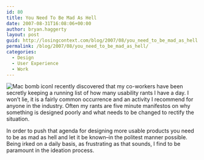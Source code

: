 ```yaml
---
id: 80
title: You Need To Be Mad As Hell
date: 2007-08-31T16:08:06+00:00
author: bryan.haggerty
layout: post
guid: http://losingcontext.com/blog/2007/08/you_need_to_be_mad_as_hell.php
permalink: /blog/2007/08/you_need_to_be_mad_as_hell/
categories:
  - Design
  - User Experience
  - Work
---
```

 <img src='http://bryanhaggerty.com/blog/wp-content/uploads/2007/08/mac-bomb.gif' alt='Mac bomb icon' class="icon-left" />I recently discovered that my co-workers have been secretly keeping a running list of how many usability rants I have a day. I won&#8217;t lie, it is a fairly common occurrence and an activity I recommend for anyone in the industry. Often my rants are five minute manifestos on why something is designed poorly and what needs to be changed to rectify the situation.

In order to push that agenda for designing more usable products you need to be as mad as hell and let it be known&#8211;in the politest manner possible. Being irked on a daily basis, as frustrating as that sounds, I find to be paramount in the ideation process.